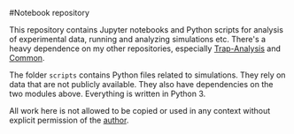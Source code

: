 #Notebook repository

This repository contains Jupyter notebooks and Python scripts for analysis of experimental data, running and analyzing simulations etc. There's a heavy dependence on my other repositories, especially [Trap-Analysis](https://github.com/gkoolstra/Trap-Analysis) and [Common](https://github.com/gkoolstra/Common).  

The folder `scripts` contains Python files related to simulations. They rely on data that are not publicly available. They also have dependencies on the two modules above. Everything is written in Python 3. 

All work here is not allowed to be copied or used in any context without explicit permission of the [author](https://github.com/gkoolstra).
